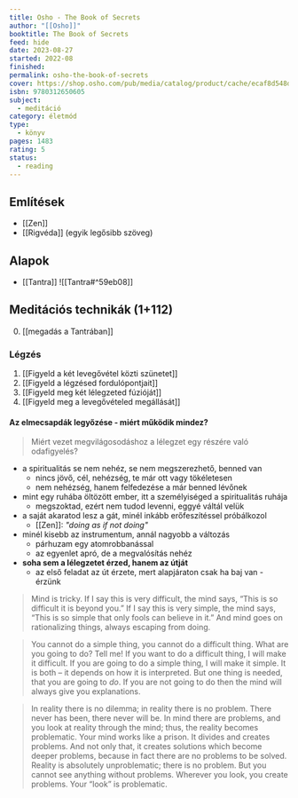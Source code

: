 ```yaml
---
title: Osho - The Book of Secrets
author: "[[Osho]]"
booktitle: The Book of Secrets
feed: hide
date: 2023-08-27
started: 2022-08
finished: 
permalink: osho-the-book-of-secrets
cover: https://shop.osho.com/pub/media/catalog/product/cache/ecaf8d548d1d35287620c69b3872d8ff/b/o/book-of-secrets-large_1_1.png
isbn: 9780312650605
subject:
  - meditáció
category: életmód
type:
  - könyv
pages: 1483
rating: 5
status:
  - reading
---
```

## Említések
- [[Zen]]
- [[Rigvéda]] (egyik legősibb szöveg)
## Alapok
- [[Tantra]] ![[Tantra#^59eb08]]
## Meditációs technikák (1+112)
000. [[megadás a Tantrában]]
### Légzés
001. [[Figyeld a két levegővétel közti szünetet]]
002. [[Figyeld a légzésed fordulópontjait]]
003. [[Figyeld meg két lélegzeted fúzióját]]
004. [[Figyeld meg a levegővételed megállását]]
#### Az elmecsapdák legyőzése - miért működik mindez?
> Miért vezet megvilágosodáshoz a lélegzet egy részére való odafigyelés?

- a spiritualitás se nem nehéz, se nem megszerezhető, benned van
	- nincs jövő, cél, nehézség, te már ott vagy tökéletesen
	- nem nehézség, hanem felfedezése a már benned lévőnek
- mint egy ruhába öltözött ember, itt a személyiséged a spiritualitás ruhája
	- megszoktad, ezért nem tudod levenni, eggyé váltál velük
- a saját akaratod lesz a gát, minél inkább erőfeszítéssel próbálkozol
	- [[Zen]]: *"doing as if not doing"*
- minél kisebb az instrumentum, annál nagyobb a változás
	- párhuzam egy atomrobbanással
	- az egyenlet apró, de a megvalósítás nehéz
- **soha sem a lélegzetet érzed, hanem az útját**
	- az első feladat az út érzete, mert alapjáraton csak ha baj van - érzünk

> Mind is tricky. If I say this is very difficult, the mind says, “This is so difficult it is beyond you.” If I say this is very simple, the mind says, “This is so simple that only fools can believe in it.” And mind goes on rationalizing things, always escaping from doing.

> You cannot do a simple thing, you cannot do a difficult thing. What are you going to do? Tell me! If you want to do a difficult thing, I will make it difficult. If you are going to do a simple thing, I will make it simple. It is both – it depends on how it is interpreted. But one thing is needed, that you are going to _do_. If you are not going to do then the mind will always give you explanations.

> In reality there is no dilemma; in reality there is no problem. There never has been, there never will be. In mind there are problems, and you look at reality through the mind; thus, the reality becomes problematic. Your mind works like a prison. It divides and creates problems. And not only that, it creates solutions which become deeper problems, because in fact there are no problems to be solved. Reality is absolutely unproblematic; there is no problem. But you cannot see anything without problems. Wherever you look, you create problems. Your “look” is problematic.
